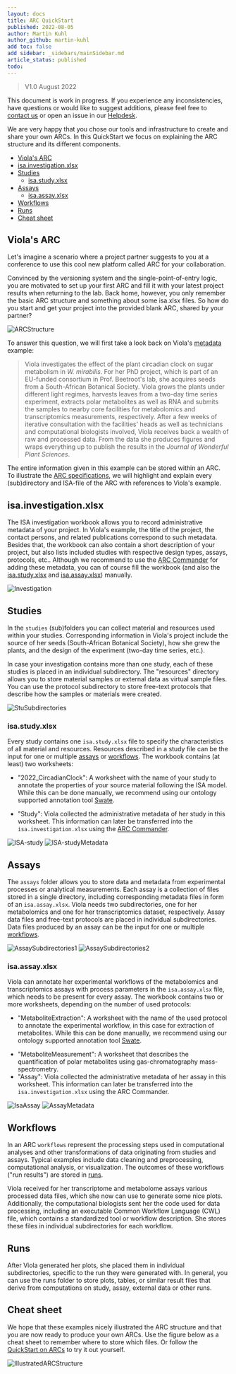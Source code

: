 ```yaml
---
layout: docs
title: ARC QuickStart
published: 2022-08-05
author: Martin Kuhl
author_github: martin-kuhl
add toc: false
add sidebar: _sidebars/mainSidebar.md
article_status: published
todo:
---
```


 <!-- Id suggest, to use only the date / published in yaml and skip the versioning -->

> V1.0 
> August 2022

This document is work in progress. If you experience any inconsistencies, have questions or would like to suggest additions, please feel free to <a href="javascript:location='mailto:\u0069\u006e\u0066\u006f\u0040\u006e\u0066\u0064\u0069\u0034\u0070\u006c\u0061\u006e\u0074\u0073\u002e\u006f\u0072\u0067';void 0">contact us</a> or open an issue in our [Helpdesk](<https://helpdesk.nfdi4plants.org>).

We are very happy that you chose our tools and infrastructure to create and share your own ARCs. In this QuickStart we focus on explaining the ARC structure and its different components.

- [Viola's ARC](#violas-arc)
- [isa.investigation.xlsx](#isainvestigationxlsx)
- [Studies](#studies)
  - [isa.study.xlsx](#isastudyxlsx)
- [Assays](#assays)
  - [isa.assay.xlsx](#isaassayxlsx)
- [Workflows](#workflows)
- [Runs](#runs)
- [Cheat sheet](#cheat-sheet)

## Viola's ARC


Let's imagine a scenario where a project partner suggests to you at a conference to use this cool new platform called ARC for your collaboration.
<!-- I wouldn't really call ARC a platform -->
Convinced by the versioning system and the single-point-of-entry logic, you are motivated to set up your first ARC and fill it with your latest project results when returning to the lab. Back home, however, you only remember the basic ARC structure and something about some isa.xlsx files. So how do you start and get your project into the provided blank ARC, shared by your partner?
<!-- why is the shared ARC blank? -->

![ARCStructure](../img/ARC_FolderStructure.png)

To answer this question, we will first take a look back on Viola's [metadata][kb-Metadata] example:

> Viola investigates the effect of the plant circadian clock on sugar metabolism in *W. mirabilis*. For her PhD project, which is part of an EU-funded consortium in Prof. Beetroot's lab, she acquires seeds from a South-African Botanical Society. Viola grows the plants under different light regimes, harvests leaves from a two-day time series experiment, extracts polar metabolites as well as RNA and submits the samples to nearby core facilities for metabolomics and transcriptomics measurements, respectively. After a few weeks of iterative consultation with the facilities' heads as well as technicians and computational biologists involved, Viola receives back a wealth of raw and processed data. From the data she produces figures and wraps everything up to publish the results in the *Journal of Wonderful Plant Sciences*.

The entire information given in this example can be stored within an ARC. To illustrate the [ARC specifications][gh-ArcSpecs], we will highlight and explain every (sub)directory and ISA-file of the ARC with references to Viola's example.

## isa.investigation.xlsx

The ISA investigation workbook allows you to record administrative metadata of your project. In Viola's example, the title of the project, the contact persons, and related publications correspond to such metadata. Besides that, the workbook can also contain a short description of your project, but also lists included studies with respective design types, assays, protocols, etc.. Although we recommend to use the [ARC Commander][kb-ArcCommander] for adding these metadata, you can of course fill the workbook (and also the [isa.study.xlsx](#isastudyxlsx) and [isa.assay.xlsx](#isaassayxlsx)) manually.

<!-- I'd suggest to fill out / or "zoom away" the blank cells in the investigation image -->
![Investigation](../img/ARC_investigation.jpg)

## Studies

In the `studies` (sub)folders you can collect material and resources used within your studies. Corresponding information in Viola's project include the source of her seeds (South-African Botanical Society), how she grew the plants, and the design of the experiment (two-day time series, etc.). 

In case your investigation contains more than one study, each of these studies is placed in an individual subdirectory. The "resources" directory allows you to store material samples or external data as virtual sample files. You can use the protocol subdirectory to store free-text protocols that describe how the samples or materials were created.

<!-- 
The distinction of investigation vs. study could be clearer in this and the following images.
Investigation: "Effect of plant circadian clock on sugar metabolism in *W. mirabilis*"
Study1: "Time series of *W. mirabilis*" grown under different light regimes"
Study2: "Time series of *W. mirabilis*" grown under blue and red light"
 -->
![StuSubdirectories](../img/ARC_studiesSubdirectories.jpg)

### isa.study.xlsx

Every study contains one `isa.study.xlsx` file to specify the characteristics of all material and resources. Resources described in a study file can be the input for one or multiple [assays](#assays) or [workflows](#workflows). The workbook contains (at least) two worksheets:
<!-- the reference to "workflows" might be a bit early -->

- "2022_CircadianClock": A worksheet with the name of your study to annotate the properties of your source material following the ISA model. While this can be done manually, we recommend using our ontology supported annotation tool [Swate](QuickStart_swate.html).
<!-- The sheet name is not obligatory to be the exact same as the "Study Identifier"-->
- "Study": Viola collected the administrative metadata of her study in this worksheet. This information can later be transferred into the `isa.investigation.xlsx` using the [ARC Commander][kb-ArcCommander].

![ISA-study](../img/ARC_study.jpg)
![ISA-studyMetadata](../img/ARC_studyMetadata.jpg)

## Assays

The `assays` folder allows you to store data and metadata from experimental processes or analytical measurements. Each assay is a collection of files stored in a single directory, including corresponding metadata files in form of an `isa.assay.xlsx`. Viola needs two subdirectories, one for her metabolomics and one for her transcriptomics dataset, respectively. Assay data files and free-text protocols are placed in individual subdirectories. Data files produced by an assay can be the input for one or multiple [workflows](#workflows).

<!-- See above. I'd recommend to fill out as completely as possible. -->
![AssaySubdirectories1](../img/ARC_assaysSubdirectories.jpg)
![AssaySubdirectories2](../img/ARC_MetSubdirectories.jpg)

### isa.assay.xlsx

Viola can annotate her experimental workflows of the metabolomics and transcriptomics assays with process parameters in the `isa.assay.xlsx` file, which needs to be present for every assay. The workbook contains two or more worksheets, depending on the number of used protocols:
<!-- this would potentially also apply to isa.study.xlsx -->

- "MetaboliteExtraction": A worksheet with the name of the used protocol to annotate the experimental workflow, in this case for extraction of metabolites. While this can be done manually, we recommend using our ontology supported annotation tool [Swate][kb-QuickStart_swate].
<!-- See above. We'd also have to update this to the `Protocol Type` + `Protol REF` routine, once implemented. `Protol REF` would be the name of the protocol. Sheet name not "relevant" anymore -->
- "MetaboliteMeasurement": A worksheet that describes the quantification of polar metabolites using gas-chromatography mass-spectrometry.
- "Assay": Viola collected the administrative metadata of her assay in this worksheet. This information can later be transferred into the `isa.investigation.xlsx` using the ARC Commander.

![IsaAssay](../img/ARC_IsaAssay.jpg)
![AssayMetadata](../img/ARC_IsaAssayMetadata.jpg)

## Workflows

In an ARC `workflows` represent the processing steps used in computational analyses and other transformations of data originating from studies and assays. Typical examples include data cleaning and preprocessing, computational analysis, or visualization. The outcomes of these workflows ("run results") are stored in [runs](#runs).

Viola received for her transcriptome and metabolome assays various processed data files, which she now can use to generate some nice plots. Additionally, the computational biologists sent her the code used for data processing, including an executable Common Workflow Language (CWL) file, which contains a standardized tool or workflow description. She stores these files in individual subdirectories for each workflow.

## Runs

After Viola generated her plots, she placed them in individual subdirectories, specific to the run they were generated with. In general, you can use the runs folder to store plots, tables, or similar result files that derive from computations on study, assay, external data or other runs.

## Cheat sheet

We hope that these examples nicely illustrated the ARC structure and that you are now ready to produce your own ARCs. Use the figure below as a cheat sheet to remember where to store which files. Or follow the [QuickStart on ARCs][kb-QuickStart_arc] to try it out yourself.

![IllustratedARCStructure](../img/ARC_IllustratedFolderStructure.jpg)

<!--  Links -->
[kb-Metadata]: ../fundamentals/Metadata.html "Metadata"
[kb-ArcCommander]: ../implementation/ArcCommander.html "DataPLANT ARC Commander"
[kb-QuickStart_swate]: ../tutorials/QuickStart_swate.html "Quickstart Swate"
[kb-QuickStart_arc]: ../tutorials/QuickStart_arc.html "Quickstart ARC"
[gh-ArcSpecs]: <https://github.com/nfdi4plants/ARC-specification/> "ARC specifications"
